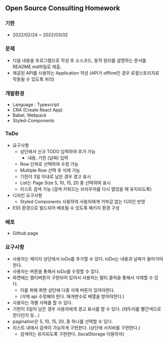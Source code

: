 ## Open Source Consulting Homework

### 기한

- 2022/02/24 ~ 2022/03/02

### 문제

- 다음 내용을 프로그램으로 작성 후 소스코드, 동작 원리를 설명하는 문서를 README.md파일로 제출.
- 제공된 API를 사용하는 Application 작성 (API가 offline인 경우 로컬스토리지로 작동될 수 있도록 처리)

### 개발환경

- Language : Typescript
- CRA (Create React App)
- Babel, Webpack
- Styled-Components

### ToDo

- 요구사항
  - 상단에서 신규 TODO 입력하여 추가 가능
    - 내용, 기한 (날짜) 입력
  - Row 단위로 선택하여 수정 가능
  - Multiple Row 선택 후 삭제 가능
  - 기한이 3일 이내로 남은 경우 경고 표시
  - List는 Page Size 5, 10, 15, 20 중 선택하여 표시
  - 리스트 검색 가능 (검색 키워드는 브라우저를 다시 열었을 때 유지되도록)
- 디자인 요구사항
  - Styled Components 사용하여 사용자에게 거부감 없는 디자인 반영
- ES5 환경으로 빌드되어 배포될 수 있도록 패키지 환경 구성

### 배포

- Github page

### 요구사항

- 사용자는 페이지 상단에서 toDo를 추가할 수 있다. toDo는 내용과 날짜가 들어가야한다.
- 사용자는 버튼을 통해서 toDo를 수정할 수 있다.
- 화면에는 멀티버튼이 구현되어 있어서 사용자는 멀티 클릭을 통해서 삭제할 수 있다.
  - 이를 위해 화면 상단에 다중 삭제 버튼이 있어야한다.
  - (삭제 api 수정해야 한다. 매개변수로 배열을 받아야한다.)
- 사용자는 개별 삭제를 할 수 있다.
- 기한이 3일이 남은 경우 사용자에게 경고 표시를 할 수 있다. (테두리를 빨간색으로 한다던지 등...)
- pagination은 5, 10, 15, 20, 중 하나를 선택할 수 있다.
- 리스트 내에서 검색이 가능하게 구현한다. (상단에 서치바를 구현한다.)
  - 검색어는 유지되도록 구현한다. (localStorage 이용하자)
